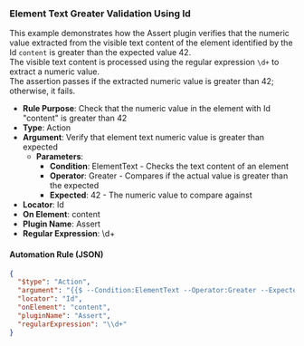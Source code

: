 ### Element Text Greater Validation Using Id

This example demonstrates how the Assert plugin verifies that the numeric value extracted from the visible text content of the element identified by the Id `content` is greater than the expected value 42.  
The visible text content is processed using the regular expression `\d+` to extract a numeric value.  
The assertion passes if the extracted numeric value is greater than 42; otherwise, it fails.

- **Rule Purpose**: Check that the numeric value in the element with Id "content" is greater than 42  
- **Type**: Action  
- **Argument**: Verify that element text numeric value is greater than expected  
  - **Parameters**:  
    - **Condition**: ElementText - Checks the text content of an element  
    - **Operator**: Greater - Compares if the actual value is greater than the expected  
    - **Expected**: 42 - The numeric value to compare against  
- **Locator**: Id  
- **On Element**: content  
- **Plugin Name**: Assert  
- **Regular Expression**: \d+

#### Automation Rule (JSON)

```json
{
  "$type": "Action",
  "argument": "{{$ --Condition:ElementText --Operator:Greater --Expected:42}}",
  "locator": "Id",
  "onElement": "content",
  "pluginName": "Assert",
  "regularExpression": "\\d+"
}
```
